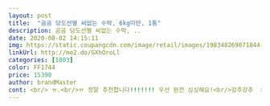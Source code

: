 ```yaml
---
layout: post 
title:  "곰곰 당도선별 씨없는 수박, 6kg미만, 1통" 
description: 곰곰 당도선별 씨없는 수박, ..
date: 2020-08-02 14:15:11 
img: https://static.coupangcdn.com/image/retail/images/198348269071844-37b2e704-b1b0-4166-98b2-a1dea1571f80.jpg 
linkUrl: http://me2.do/GXhOroLl 
categories: [1003] 
color: FF1744 
price: 15390 
author: brandMaster 
cont: <br/> ㅠ.<br/>ㅠ 정말 추천합니다!!!!!!! 우선 완전 싱싱해요!<br/>강추강추  ><b<br/>그리고 사진에서도 보이지만 씨가 완전히 없진 않아요.<br/> 노란색 씨앗들은 살짝살짝 보이지만 먹는데 크게 지장없기때문에 별 문제는 안된다고 생각해요<br/>글구 바로 풍기는 냄새가 진짜 달달해서 맛있겠다고<br/>냉장고에 차갑게 보관해서 먹으면 더 맛있을것 같아요!!<br/>더운 여름 시원한 수박 한통 먹으면!! 더위가 두렵지 않죠!!^^<br/>더위도 식혀주고, 건강에도 좋은 과일!!수박!!<br/>맛있더라구요!!싱싱한 느낌이 좋았습니다!<br/>보관해놓는데 번거로움도 없구 그래서 엄마도 좋아했어용!<br/>붉은색의 과육과 아삭한 식감이 정말 시원하고<br/>생각했는데 비파괴센서로 당도선별한 제품이라서 그런지<br/>소리가 좋아서 엄마가 와 소리좋네 했다는.<br/>.<br/>ㅋㅋㅋ<br/>속도 꽉 차있고, 정말 달았어요.<br/><br/>수박은 노화방지,피부건강,면역력 강화에도 효과적이라구해요!<br/>시원하고 아삭한 수박정말 맛있었습니다.<br/><br/> 
---
```

 